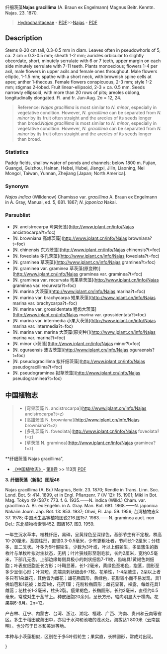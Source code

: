 纤细茨藻**Najas gracillima** (A. Braun ex Engelmann) Magnus Beitr. Kenntn. Najas. 23. 1870.

> [Hydrocharitaceae](http://www.iplant.cn/info/Hydrocharitaceae?t=foc) - [PDF](http://www.iplant.cn/foc/pdf/Hydrocharitaceae.pdf)>>[Najas](http://www.iplant.cn/info/Najas?t=foc) - [PDF](http://www.iplant.cn/foc/pdf/Najas.pdf)

## Description

Stems 8-20 cm tall, 0.3-0.5 mm in diam. Leaves often in pseudowhorls of 5, ca. 2 cm × 0.3-0.5 mm; sheath 1-2 mm; auricles orbicular to slightly obcordate, short, minutely serrulate with 6 or 7 teeth, upper margin on each side minutely serrulate with 7-11 teeth. Plants monoecious; flowers 1-4 per axil, male flowers in upper axils and female ones throughout. Male flowers elliptic, 1-1.5 mm; spathe with a short neck, with brownish spine cells at apex; anther 1-thecous. Female flowers conspicuous, 2-3 mm; style 1-2 mm; stigmas 2-lobed. Fruit linear-ellipsoid, 2-3 × ca. 0.5 mm. Seeds narrowly ellipsoid, with more than 20 rows of pits; areoles oblong, longitudinally elongated. Fl. and fr. Jun-Aug. 2*n* = 12, 24.


> Reference: 
>*Najas gracillima* is most similar to *N. minor*, especially in vegetative condition. However, *N. gracillima* can be separated from *N. minor* by its fruit often straight and the areoles of its seeds longer than broad.*Najas gracillima* is most similar to *N. minor*, especially in vegetative condition. However, *N. gracillima* can be separated from *N. minor* by its fruit often straight and the areoles of its seeds longer than broad.

### Statistics
Paddy fields, shallow water of ponds and channels; below 1800 m. Fujian, Guangxi, Guizhou, Hainan, Hebei, Hubei, Jiangxi, Jilin, Liaoning, Nei Mongol, Taiwan, Yunnan, Zhejiang [Japan; North America].

### Synonym
*Najas indica* (Willdenow) Chamisso var. *gracillima* A. Braun ex Engelmann in A. Gray, Manual, ed. 5, 681. 1867; *N. japonica* Nakai.



### Parsublist

* [N.  ancistrocarpa  弯果茨藻](http://www.iplant.cn/info/Najas ancistrocarpa?t=foc)
* [N.  browniana  高雄茨藻](http://www.iplant.cn/info/Najas browniana?t=foc)
* [N.  chinensis  东方茨藻](http://www.iplant.cn/info/Najas chinensis?t=foc)
* [N.  foveolata  多孔茨藻](http://www.iplant.cn/info/Najas foveolata?t=foc)
* [N.  graminea  草茨藻](http://www.iplant.cn/info/Najas graminea?t=foc)
* [N.  graminea var. graminea  草茨藻(原变种)](http://www.iplant.cn/info/Najas graminea var. graminea?t=foc)
* [N.  graminea var. recurvata  弯果草茨藻](http://www.iplant.cn/info/Najas graminea var. recurvata?t=foc)
* [N.  marina  大茨藻](http://www.iplant.cn/info/Najas marina?t=foc)
* [N.  marina var. brachycarpa  短果茨藻](http://www.iplant.cn/info/Najas marina var. brachycarpa?t=foc)
* [N.  marina var. grossidentata  粗齿大茨藻](http://www.iplant.cn/info/Najas marina var. grossidentata?t=foc)
* [N.  marina var. intermedia  小果大茨藻](http://www.iplant.cn/info/Najas marina var. intermedia?t=foc)
* [N.  marina var. marina  大茨藻(原变种)](http://www.iplant.cn/info/Najas marina var. marina?t=foc)
* [N.  minor  小茨藻](http://www.iplant.cn/info/Najas minor?t=foc)
* [N.  oguraensis  澳古茨藻](http://www.iplant.cn/info/Najas oguraensis?t=foc)
* [N.  pseudogracillima  拟纤细茨藻](http://www.iplant.cn/info/Najas pseudogracillima?t=foc)
* [N.  pseudograminea  拟草茨藻](http://www.iplant.cn/info/Najas pseudograminea?t=foc)


## 中国植物志

> * [弯果茨藻  N.  ancistrocarpa](http://www.iplant.cn/info/Najas ancistrocarpa?t=z)
> * [高雄茨藻  N.  browniana](http://www.iplant.cn/info/Najas browniana?t=z)
> * [多孔茨藻  N.  foveolata](http://www.iplant.cn/info/Najas foveolata?t=z)
> * [草茨藻  N.  graminea](http://www.iplant.cn/info/Najas graminea?t=z)


**纤细茨藻 Najas gracillima",



* [《中国植物志》](http://www.iplant.cn/frps)- [第8卷](http://www.iplant.cn/frps/vol/8) >> 113页 [PDF](http://www.iplant.cn/frps/pdf/8/113.pdf)


**3. 纤细茨藻（新拟）图版46**

Najas gracillima (A. Br.) Magnus, Beitr. 23. 1870; Rendle in Trans. Linn. Soc. Lond. Bot. 5: 414. 1899, et in Engl. Pflanzenr. 7 (IV 12): 15. 1901; Miki in Bot. Mag. Tokyo 49 (587): 773. f. 6. 1935.——N. indica (Willd.) Cham. var. gracillima A. Br. ex Engelm. in A. Gray. Man. Bot. 681. 1868.——N. japonica Nakaiin Journ. Jap. Bot. 13: 853. 1937; Ohwi, Fl. Jap. 59. 1956; 台湾植物志5: 37. 1978; 中国水生高等植物图说216.图157. 1983.——N. graminea auct. non Del.: 东北植物检索表452. 图版167. 图3. 1959.

一年生沉水草本。植株纤细，易碎，呈黄绿色至深绿色，基部节生有不定根，株高10-20厘米。茎圆柱形，直径0.3-0.5毫米，少有更粗壮者，节间长1-2厘米；分枝多，呈二叉状。叶多为5叶假轮生，少数为3叶或，叶以上假轮生，多呈簇生的数枚叶与单枚叶拟对生状态，无柄；叶片狭线形至刚毛状，长约2厘米，宽约0.5毫米，下部几无齿，上部边缘每侧具极小的刺状细齿7-11枚，齿端具1黄褐色刺细胞；叶表皮细胞近长方形；叶鞘显著，长1-2毫米，黄绿色至褐色，抱茎，圆形至多少呈倒心形；叶耳短，先端具刺状细齿6-7枚。花单性，1-4朵腋生，2朵以上者多只有1朵雄花，其他皆为雌花；雄花椭圆形，黄绿色，花形较小而不易发现，具1佛焰苞和1花被；雄蕊1枚，花药1室；花粉粒椭圆形；雌花显著，裸露，每雌花具1雌蕊；花柱长1-2毫米，柱头2裂。瘦果褐色，长椭圆形，长约2毫米，直径约0.5毫米，常成对生于茎节上。种皮细胞20余列，呈长方形，轴向明显大于横向。花果期6-8月。2n=12。

产吉林、辽宁、内蒙古、台湾、浙江、湖北、福建、广西、海南、贵州和云南等省区。多生于稻田或藕田中，亦见于水沟和池塘的浅水处，海拔达1 800米（云南昆明）。也分布于日本和美洲等地。

本种与小茨藻相似，区别在于多5叶假轮生；果实直，长椭圆形，常成对出现。



}
